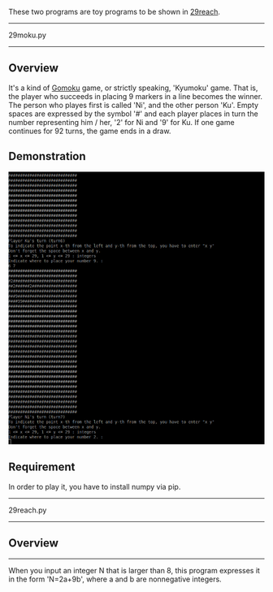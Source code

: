 
These two programs are toy programs to be shown in [29reach](https://29reach.com/ "29reach").


---

29moku.py

---

## Overview

It's a kind of [Gomoku](https://en.wikipedia.org/wiki/Gomoku "Gomoku") game, or strictly speaking, 'Kyumoku' game. That is, the player who succeeds in placing 9 markers in a line becomes the winner. The person who playes first is called 'Ni', and the other person 'Ku'. Empty spaces are expressed by the symbol '#' and each player places in turn the number representing him / her, '2' for Ni and '9' for Ku. If one game continues for 92 turns, the game ends in a draw.


## Demonstration


![29moku](https://github.com/yuyawk/29reach/blob/master/29moku.png "29moku")



## Requirement


In order to play it, you have to install numpy via pip.


---

29reach.py  

---

## Overview

---

When you input an integer N that is larger than 8, this program expresses it in the form 'N=2a+9b', where a and b are nonnegative integers.       
